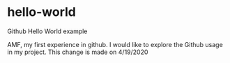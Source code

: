 # hello-world
Github Hello World example

AMF, my first experience in github. I would like to explore the Github usage in my project. This change is made on 4/19/2020
